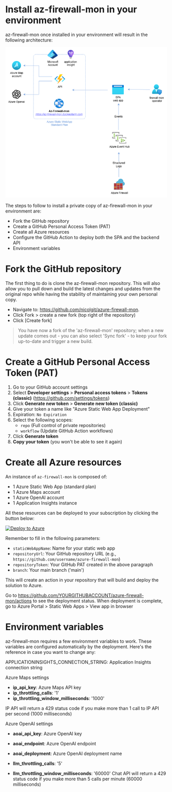 # Install az-firewall-mon in your environment

az-firewall-mon once installed in your environment will result in the following architecture:

![architecture](./images/architecture.png)

The steps to follow to install a private copy of az-firewall-mon in your environment are:

* Fork the GitHub repository
* Create a GitHub Personal Access Token (PAT)
* Create all Azure resources
* Configure the GitHub Action to deploy both the SPA and the backend API
* Environment variables

# Fork the GitHub repository

The first thing to do is clone the az-firewall-mon repository. This will also allow you to pull down and build the latest changes and updates from the original repo while having the stability of maintaining your own personal copy.

* Navigate to: <https://github.com/nicolgit/azure-firewall-mon>.
* Click Fork > create a new fork (top right of the repository)
* Click [Create fork]

> You have now a fork of the 'az-firewall-mon' repository; when a new update comes out - you can also select 'Sync fork' - to keep your fork up-to-date and trigger a new build.

# Create a GitHub Personal Access Token (PAT)

1. Go to your GitHub account settings
2. Select **Developer settings** > **Personal access tokens** > **Tokens (classic)** (<https://github.com/settings/tokens>)
3. Click **Generate new token** > **Generate new token (classic)**
4. Give your token a name like "Azure Static Web App Deployment"
5. Expiration: `No Expiration`
6. Select the following scopes:
   - `repo` (Full control of private repositories)
   - `workflow` (Update GitHub Action workflows)
7. Click **Generate token**
8. **Copy your token** (you won't be able to see it again)

# Create all Azure resources
An instance of `az-firewall-mon` is composed of:
* 1 Azure Static Web App (standard plan)
* 1 Azure Maps account
* 1 Azure OpenAI account
* 1 Application Insights instance

All these resources can be deployed to your subscription by clicking the button below:

[![Deploy to Azure](https://aka.ms/deploytoazurebutton)](https://portal.azure.com/#create/Microsoft.Template/uri/https%3A%2F%2Fraw.githubusercontent.com%2Fnicolgit%2Fazure-firewall-mon%2Fmain%2Fbicep%2Fsetup.json)

Remember to fill in the following parameters:
   - `staticWebAppName`: Name for your static web app
   - `repositoryUrl`: Your GitHub repository URL (e.g., `https://github.com/username/azure-firewall-mon`)
   - `repositoryToken`: Your GitHub PAT created in the above paragraph
   - `branch`: Your main branch ('main')

This will create an action in your repository that will build and deploy the solution to Azure.

Go to <https://github.com/YOURGITHUBACCOUNT/azure-firewall-mon/actions> to see the deployment status. When deployment is complete, go to Azure Portal > Static Web Apps > View app in browser

# Environment variables 

az-firewall-mon requires a few environment variables to work. These variables are configured automatically by the deployment. Here's the reference in case you want to change any:

 APPLICATIONINSIGHTS_CONNECTION_STRING: Application Insights connection string 
    
Azure Maps settings
* **ip_api_key**: Azure Maps API key
* **ip_throttling_calls**: '1'
* **ip_throttling_window_milliseconds**: '1000'

IP API will return a 429 status code if you make more than 1 call to IP API per second (1000 milliseconds)

Azure OpenAI settings
* **aoai_api_key**: Azure OpenAI key
* **aoai_endpoint**: Azure OpenAI endpoint
* **aoai_deployment**: Azure OpenAI deployment name

* **llm_throttling_calls**: '5'
* **llm_throttling_window_milliseconds**: '60000'
Chat API will return a 429 status code if you make more than 5 calls per minute (60000 milliseconds)
